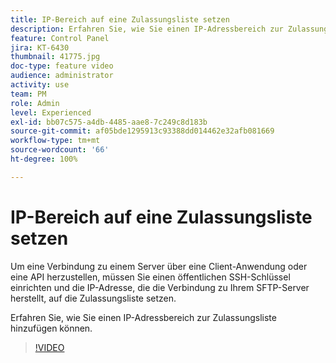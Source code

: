 ```yaml
---
title: IP-Bereich auf eine Zulassungsliste setzen
description: Erfahren Sie, wie Sie einen IP-Adressbereich zur Zulassungsliste hinzufügen können.
feature: Control Panel
jira: KT-6430
thumbnail: 41775.jpg
doc-type: feature video
audience: administrator
activity: use
team: PM
role: Admin
level: Experienced
exl-id: bb07c575-a4db-4485-aae8-7c249c8d183b
source-git-commit: af05bde1295913c93388dd014462e32afb081669
workflow-type: tm+mt
source-wordcount: '66'
ht-degree: 100%

---
```


# IP-Bereich auf eine Zulassungsliste setzen

Um eine Verbindung zu einem Server über eine Client-Anwendung oder eine API herzustellen, müssen Sie einen öffentlichen SSH-Schlüssel einrichten und die IP-Adresse, die die Verbindung zu Ihrem SFTP-Server herstellt, auf die Zulassungsliste setzen.

Erfahren Sie, wie Sie einen IP-Adressbereich zur Zulassungsliste hinzufügen können.

>[!VIDEO](https://video.tv.adobe.com/v/41775?quality=12&learn=0n)
